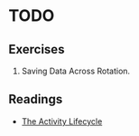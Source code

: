 TODO
======

## Exercises
1. Saving Data Across Rotation. 


## Readings
* [The Activity Lifecycle](https://developer.android.com/guide/components/activities/activity-lifecycle.html)
